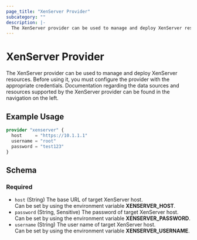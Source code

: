 ```yaml
---
page_title: "XenServer Provider"
subcategory: ""
description: |-
  The XenServer provider can be used to manage and deploy XenServer resources. Before using it, you must configure the provider with the appropriate credentials. Documentation regarding the data sources and resources supported by the XenServer provider can be found in the navigation on the left.
---
```


# XenServer Provider

The XenServer provider can be used to manage and deploy XenServer resources. Before using it, you must configure the provider with the appropriate credentials. Documentation regarding the data sources and resources supported by the XenServer provider can be found in the navigation on the left.

## Example Usage

```terraform
provider "xenserver" {
  host     = "https://10.1.1.1"
  username = "root"
  password = "test123"
}
```

<!-- schema generated by tfplugindocs -->
## Schema

### Required

- `host` (String) The base URL of target XenServer host.<br />Can be set by using the environment variable **XENSERVER_HOST**.
- `password` (String, Sensitive) The password of target XenServer host.<br />Can be set by using the environment variable **XENSERVER_PASSWORD**.
- `username` (String) The user name of target XenServer host.<br />Can be set by using the environment variable **XENSERVER_USERNAME**.
